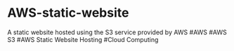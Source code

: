 # AWS-static-website
A static website hosted using the S3 service provided by AWS
#AWS
#AWS S3
#AWS Static Website Hosting
#Cloud Computing
